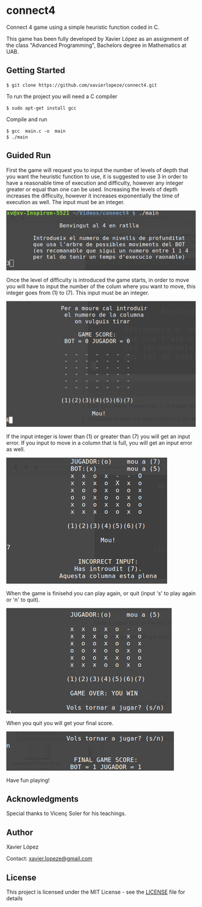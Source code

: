 # connect4
Connect 4 game using a simple heuristic function coded in C. 

This game has been fully developed by Xavier López as an assignment of the class "Advanced Programming", Bachelors degree in Mathematics at UAB.

## Getting Started


```
$ git clone https://github.com/xavierlopeze/connect4.git
```

To run the project you will need a C compiler

```
$ sudo apt-get install gcc
```

Compile and run 
```
$ gcc  main.c -o  main
$ ./main
```
## Guided Run
First the game will request you to input the number of levels of depth that you want the heuristic function to use, it is suggested to use 3 in order to have a reasonable time of execution and difficulty, however any integer greater or equal than one can be used. Increasing the levels of depth increases the difficulty, however it increases exponentially the time of execution as well. 
The input must be an integer.

![alt text](Screenshots/screenshot02.png "Description goes here")

Once the level of difficulty is introduced the game starts, in order to move you will have to input the number of the colum where you want to move, this integer goes from (1) to (7). This input must be an integer.

![alt text](Screenshots/screenshot03.png "Description goes here")

If the input integer is lower than (1) or greater than (7) you will get an input error. If you input to move in a column that is full, you will get an input error as well.

![alt text](Screenshots/screenshot04.png "Description goes here")

When the game is finisehd you can play again, or quit (input 's' to play again or 'n' to quit).

![alt text](Screenshots/screenshot05.png "Description goes here")

When you quit you will get your final score.

![alt text](Screenshots/screenshot01.png "Description goes here")

Have fun playing!

## Acknowledgments

Special thanks to Vicenç Soler for his teachings.

## Author
Xavier López

Contact: xavier.lopeze@gmail.com

## License

This project is licensed under the MIT License - see the [LICENSE](LICENSE) file for details
